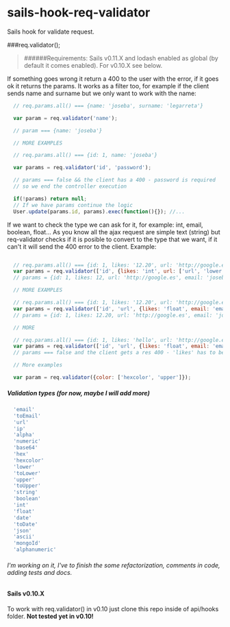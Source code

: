 # sails-hook-req-validator

Sails hook for validate request.

###req.validator();

> ######Requirements:
Sails v0.11.X and lodash enabled as global (by default it comes enabled). For v0.10.X see below.

If something goes wrong it return a 400 to the user with the error, if it goes ok it returns the params. It works as a filter too, for example if the client sends name and surname but we only want to work with the name:

```javascript
  // req.params.all() === {name: 'joseba', surname: 'legarreta'}

  var param = req.validator('name');

  // param === {name: 'joseba'}

  // MORE EXAMPLES

  // req.params.all() === {id: 1, name: 'joseba'}

  var params = req.validator('id', 'password');

  // params === false && the client has a 400 - password is required
  // so we end the controller execution

  if(!params) return null;
  // If we have params continue the logic
  User.update(params.id, params).exec(function(){}); //...

```

If we want to check the type we can ask for it, for example: int, email, boolean, float... As you know all the ajax request are simple text (string) but req-validator checks if it is posible to convert to the type that we want, if it can't it will send the 400 error to the client. Example:

```javascript

  // req.params.all() === {id: 1, likes: '12.20', url: 'http://google.es', email: 'JOSEBA@gMaiL.com'}
  var params = req.validator(['id', {likes: 'int', url: ['url', 'lower'], email: 'email'}]);
  // params = {id: 1, likes: 12, url: 'http://google.es', email: 'joseba@gmail.com'}

  // MORE EXAMPLES

  // req.params.all() === {id: 1, likes: '12.20', url: 'http://google.es', email: 'JOSEBA@gMaiL.com'}
  var params = req.validator(['id', 'url', {likes: 'float', email: 'email'}]);
  // params = {id: 1, likes: 12.20, url: 'http://google.es', email: 'joseba@gmail.com'}

  // MORE

  // req.params.all() === {id: 1, likes: 'hello', url: 'http://google.es', email: 'JOSEBA@gMaiL.com'}
  var params = req.validator(['id', 'url', {likes: 'float', email: 'email'}]);
  // params === false and the client gets a res 400 - 'likes' has to be a float

  // More examples

  var param = req.validator({color: ['hexcolor', 'upper']});

```

##### Validation types (for now, maybe I will add more)

```javascript  
  'email'
  'toEmail'
  'url'
  'ip'
  'alpha'
  'numeric'
  'base64'
  'hex'
  'hexcolor'
  'lower'
  'toLower'
  'upper'
  'toUpper'
  'string'
  'boolean'
  'int'
  'float'
  'date'
  'toDate'
  'json'
  'ascii'
  'mongoId'
  'alphanumeric'
```

###### I'm working on it, I've to finish the some refactorization, comments in code, adding tests and docs.

#### Sails v0.10.X

To work with req.validator() in v0.10 just clone this repo inside of api/hooks folder. <b>Not tested yet in v0.10!</b>
